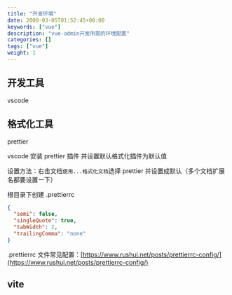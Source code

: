 ```yaml
---
title: "开发环境"
date: 2000-03-05T01:52:45+08:00
keywords: ["vue"]
description: "vue-admin开发所需的环境配置"
categories: []
tags: ["vue"]
weight: 1
---
```


## 开发工具

vscode

## 格式化工具

prettier

vscode 安装 prettier 插件 并设置默认格式化插件为默认值

设置方法：右击文档`使用...格式化文档`选择 prettier 并设置成默认（多个文档扩展名都要设置一下）

根目录下创建 .prettierrc

```json
{
  "semi": false,
  "singleQuote": true,
  "tabWidth": 2,
  "trailingComma": "none"
}
```

.prettierrc 文件常见配置：[https://www.rushui.net/posts/prettierrc-config/](https://www.rushui.net/posts/prettierrc-config/)

## vite
